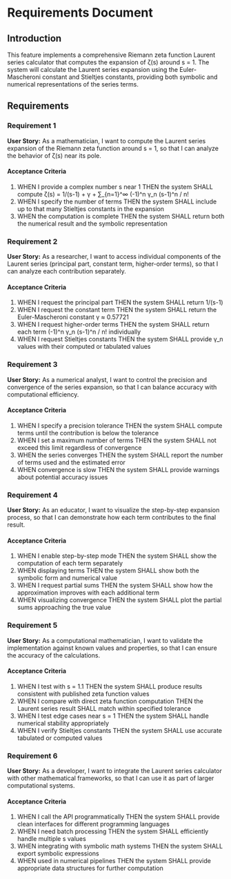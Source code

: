 # Requirements Document

## Introduction

This feature implements a comprehensive Riemann zeta function Laurent series calculator that computes the expansion of ζ(s) around s = 1. The system will calculate the Laurent series expansion using the Euler-Mascheroni constant and Stieltjes constants, providing both symbolic and numerical representations of the series terms.

## Requirements

### Requirement 1

**User Story:** As a mathematician, I want to compute the Laurent series expansion of the Riemann zeta function around s = 1, so that I can analyze the behavior of ζ(s) near its pole.

#### Acceptance Criteria

1. WHEN I provide a complex number s near 1 THEN the system SHALL compute ζ(s) = 1/(s-1) + γ + ∑_{n=1}^∞ (-1)^n γ_n (s-1)^n / n!
2. WHEN I specify the number of terms THEN the system SHALL include up to that many Stieltjes constants in the expansion
3. WHEN the computation is complete THEN the system SHALL return both the numerical result and the symbolic representation

### Requirement 2

**User Story:** As a researcher, I want to access individual components of the Laurent series (principal part, constant term, higher-order terms), so that I can analyze each contribution separately.

#### Acceptance Criteria

1. WHEN I request the principal part THEN the system SHALL return 1/(s-1)
2. WHEN I request the constant term THEN the system SHALL return the Euler-Mascheroni constant γ ≈ 0.57721
3. WHEN I request higher-order terms THEN the system SHALL return each term (-1)^n γ_n (s-1)^n / n! individually
4. WHEN I request Stieltjes constants THEN the system SHALL provide γ_n values with their computed or tabulated values

### Requirement 3

**User Story:** As a numerical analyst, I want to control the precision and convergence of the series expansion, so that I can balance accuracy with computational efficiency.

#### Acceptance Criteria

1. WHEN I specify a precision tolerance THEN the system SHALL compute terms until the contribution is below the tolerance
2. WHEN I set a maximum number of terms THEN the system SHALL not exceed this limit regardless of convergence
3. WHEN the series converges THEN the system SHALL report the number of terms used and the estimated error
4. WHEN convergence is slow THEN the system SHALL provide warnings about potential accuracy issues

### Requirement 4

**User Story:** As an educator, I want to visualize the step-by-step expansion process, so that I can demonstrate how each term contributes to the final result.

#### Acceptance Criteria

1. WHEN I enable step-by-step mode THEN the system SHALL show the computation of each term separately
2. WHEN displaying terms THEN the system SHALL show both the symbolic form and numerical value
3. WHEN I request partial sums THEN the system SHALL show how the approximation improves with each additional term
4. WHEN visualizing convergence THEN the system SHALL plot the partial sums approaching the true value

### Requirement 5

**User Story:** As a computational mathematician, I want to validate the implementation against known values and properties, so that I can ensure the accuracy of the calculations.

#### Acceptance Criteria

1. WHEN I test with s = 1.1 THEN the system SHALL produce results consistent with published zeta function values
2. WHEN I compare with direct zeta function computation THEN the Laurent series result SHALL match within specified tolerance
3. WHEN I test edge cases near s = 1 THEN the system SHALL handle numerical stability appropriately
4. WHEN I verify Stieltjes constants THEN the system SHALL use accurate tabulated or computed values

### Requirement 6

**User Story:** As a developer, I want to integrate the Laurent series calculator with other mathematical frameworks, so that I can use it as part of larger computational systems.

#### Acceptance Criteria

1. WHEN I call the API programmatically THEN the system SHALL provide clean interfaces for different programming languages
2. WHEN I need batch processing THEN the system SHALL efficiently handle multiple s values
3. WHEN integrating with symbolic math systems THEN the system SHALL export symbolic expressions
4. WHEN used in numerical pipelines THEN the system SHALL provide appropriate data structures for further computation